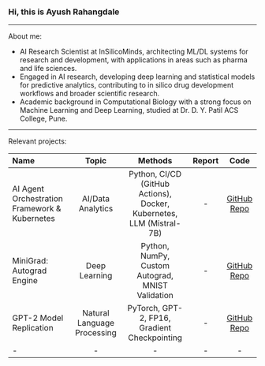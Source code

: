 ### Hi, this is Ayush Rahangdale  
---
About me:
- AI Research Scientist at InSilicoMinds, architecting ML/DL systems for research and development, with applications in areas such as pharma and life sciences.
- Engaged in AI research, developing deep learning and statistical models for predictive analytics, contributing to in silico drug development workflows and broader scientific research.
- Academic background in Computational Biology with a strong focus on Machine Learning and Deep Learning, studied at Dr. D. Y. Patil ACS College, Pune.

---

Relevant projects:

| Name | Topic  | Methods | Report | Code |
|:--------------|:---------------:|:---------------:|:---------------:|:--------------:|
| AI Agent Orchestration Framework & Kubernetes | AI/Data Analytics | Python, CI/CD (GitHub Actions), Docker, Kubernetes, LLM (Mistral-7B) | - | [GitHub Repo](https://github.com/ayush-1610/mximoph-knowledge-ai) |
| MiniGrad: Autograd Engine | Deep Learning | Python, NumPy, Custom Autograd, MNIST Validation | - | [GitHub Repo](https://github.com/ayush-1610/micrograd) |
| GPT-2 Model Replication | Natural Language Processing | PyTorch, GPT-2, FP16, Gradient Checkpointing | - | [GitHub Repo](https://github.com/ayush-1610/gpt-2_model_replication) |
| - | - | - | - | - |
